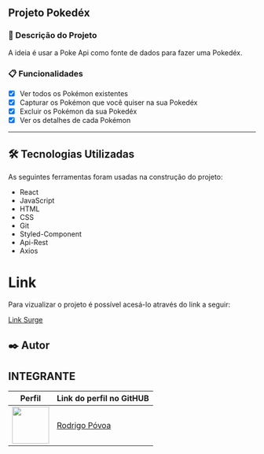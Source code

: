 ## Projeto Pokedéx

### 🚀 Descrição do Projeto
 A ideia é usar a Poke Api como fonte de dados para fazer uma Pokedéx. 
 
### 📋 Funcionalidades
- [x] Ver todos os Pokémon existentes
- [x] Capturar os Pokémon que você quiser na sua Pokedéx
- [x] Excluir os Pokémon da sua Pokedéx
- [x] Ver os detalhes de cada Pokémon
---

## 🛠️ Tecnologias Utilizadas

As seguintes ferramentas foram usadas na construção do projeto:

- React
- JavaScript
- HTML
- CSS
- Git
- Styled-Component
- Api-Rest
- Axios

# Link 
Para vizualizar o projeto é possível acesá-lo através do link a seguir:

<a href="https://tedious-reading.surge.sh/" target="_blank">Link Surge</a>

## ✒️ Autor

## INTEGRANTE
Perfil      | Link do perfil no GitHUB
--------- | ------
[<img src="https://avatars.githubusercontent.com/jrpovoa" width="75px;"/>](https://github.com/desenvolvedor1) |  [ Rodrigo Póvoa ](https://github.com/jrpovoa)

